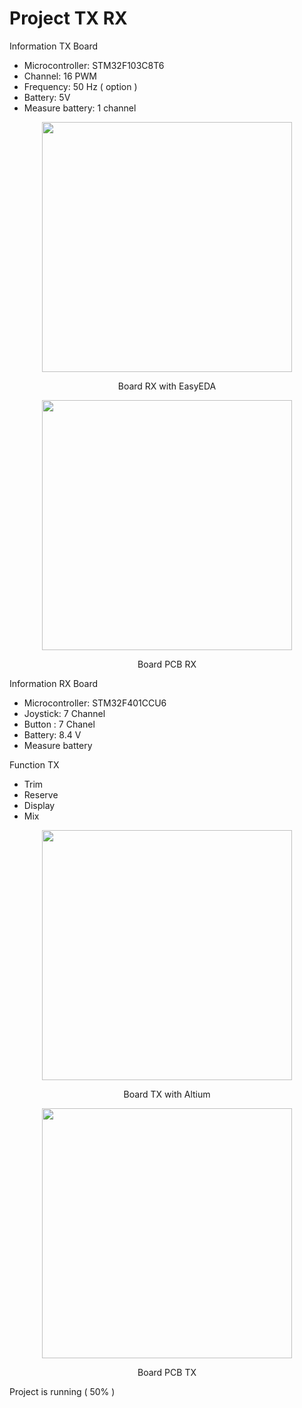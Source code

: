 # Project TX RX

Information TX Board
- Microcontroller: STM32F103C8T6
- Channel: 16 PWM
- Frequency: 50 Hz ( option )
- Battery: 5V
- Measure battery: 1 channel
<p align="center">
  <img src="https://github.com/quyleHCMUT/ProjectTXRX/blob/main/image/PCBRX.png" width="400" />
</p>
<p align="center">
  Board RX with EasyEDA
</p>
<p align="center">
  <img src="https://github.com/quyleHCMUT/ProjectTXRX/blob/main/image/PCBTX_2.jpg" width="400" />
</p>
<p align="center">
  Board PCB RX
</p>

Information RX Board
- Microcontroller: STM32F401CCU6
- Joystick: 7 Channel
- Button : 7 Chanel
- Battery: 8.4 V
- Measure battery

Function TX
- Trim
- Reserve
- Display
- Mix
<p align="center">
  <img src="https://github.com/quyleHCMUT/ProjectTXRX/blob/main/image/PCBTX.png" width="400" />
</p>
<p align="center">
  Board TX with Altium
</p>
<p align="center">
  <img src="https://github.com/quyleHCMUT/ProjectTXRX/blob/main/image/PCBTX_1.jpg" width="400" />
</p>
<p align="center">
  Board PCB TX
</p>
Project is running ( 50% )


